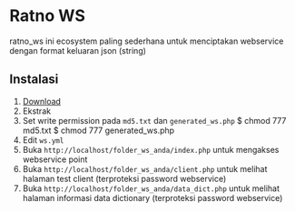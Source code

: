 Ratno WS
========
ratno_ws ini ecosystem paling sederhana untuk menciptakan webservice dengan format keluaran json (string)

Instalasi
---------
1. [Download](https://github.com/ratno/ratno_ws/zipball/master)
2. Ekstrak
3. Set write permission pada `md5.txt` dan `generated_ws.php`
   $ chmod 777 md5.txt
   $ chmod 777 generated_ws.php
4. Edit `ws.yml`
5. Buka `http://localhost/folder_ws_anda/index.php` untuk mengakses webservice point 
6. Buka `http://localhost/folder_ws_anda/client.php` untuk melihat halaman test client (terproteksi password webservice)
6. Buka `http://localhost/folder_ws_anda/data_dict.php` untuk melihat halaman informasi data dictionary (terproteksi password webservice)